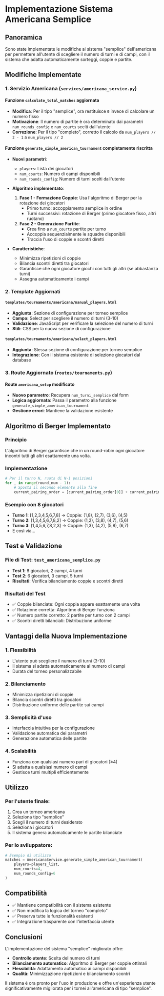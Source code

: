 # Implementazione Sistema Americana Semplice

## Panoramica

Sono state implementate le modifiche al sistema "semplice" dell'americana per permettere all'utente di scegliere il numero di turni e di campi, con il sistema che adatta automaticamente sorteggi, coppie e partite.

## Modifiche Implementate

### 1. Servizio Americana (`services/americana_service.py`)

#### Funzione `calculate_total_matches` aggiornata
- **Modifica**: Per il tipo "semplice", ora restituisce `0` invece di calcolare un numero fisso
- **Motivazione**: Il numero di partite è ora determinato dai parametri `num_rounds_config` e `num_courts` scelti dall'utente
- **Correzione**: Per il tipo "completo", corretto il calcolo da `num_players // 2 - 1` a `num_players // 2`

#### Funzione `generate_simple_american_tournament` completamente riscritta
- **Nuovi parametri**: 
  - `players`: Lista dei giocatori
  - `num_courts`: Numero di campi disponibili
  - `num_rounds_config`: Numero di turni scelti dall'utente

- **Algoritmo implementato**:
  1. **Fase 1 - Formazione Coppie**: Usa l'algoritmo di Berger per la rotazione dei giocatori
     - Primo turno: accoppiamento semplice in ordine
     - Turni successivi: rotazione di Berger (primo giocatore fisso, altri ruotano)
  2. **Fase 2 - Generazione Partite**: 
     - Crea fino a `num_courts` partite per turno
     - Accoppia sequenzialmente le squadre disponibili
     - Traccia l'uso di coppie e scontri diretti

- **Caratteristiche**:
  - Minimizza ripetizioni di coppie
  - Bilancia scontri diretti tra giocatori
  - Garantisce che ogni giocatore giochi con tutti gli altri (se abbastanza turni)
  - Assegna automaticamente i campi

### 2. Template Aggiornati

#### `templates/tournaments/americana/manual_players.html`
- **Aggiunta**: Sezione di configurazione per torneo semplice
- **Campo**: Select per scegliere il numero di turni (3-10)
- **Validazione**: JavaScript per verificare la selezione del numero di turni
- **Stili**: CSS per la nuova sezione di configurazione

#### `templates/tournaments/americana/select_players.html`
- **Aggiunta**: Stessa sezione di configurazione per torneo semplice
- **Integrazione**: Con il sistema esistente di selezione giocatori dal database

### 3. Route Aggiornato (`routes/tournaments.py`)

#### Route `americana_setup` modificato
- **Nuovo parametro**: Recupera `num_turni_semplice` dal form
- **Logica aggiornata**: Passa il parametro alla funzione `generate_simple_american_tournament`
- **Gestione errori**: Mantiene la validazione esistente

## Algoritmo di Berger Implementato

### Principio
L'algoritmo di Berger garantisce che in un round-robin ogni giocatore incontri tutti gli altri esattamente una volta.

### Implementazione
```python
# Per il turno N, ruota di N-1 posizioni
for _ in range(round_num - 1):
    # Sposta il secondo elemento alla fine
    current_pairing_order = [current_pairing_order[0]] + current_pairing_order[2:] + [current_pairing_order[1]]
```

### Esempio con 8 giocatori
- **Turno 1**: [1,2,3,4,5,6,7,8] → Coppie: (1,8), (2,7), (3,6), (4,5)
- **Turno 2**: [1,3,4,5,6,7,8,2] → Coppie: (1,2), (3,8), (4,7), (5,6)
- **Turno 3**: [1,4,5,6,7,8,2,3] → Coppie: (1,3), (4,2), (5,8), (6,7)
- E così via...

## Test e Validazione

### File di Test: `test_americana_semplice.py`
- **Test 1**: 8 giocatori, 2 campi, 4 turni
- **Test 2**: 6 giocatori, 3 campi, 5 turni
- **Risultati**: Verifica bilanciamento coppie e scontri diretti

### Risultati del Test
- ✅ Coppie bilanciate: Ogni coppia appare esattamente una volta
- ✅ Rotazione corretta: Algoritmo di Berger funziona
- ✅ Numero partite corretto: 2 partite per turno con 2 campi
- ✅ Scontri diretti bilanciati: Distribuzione uniforme

## Vantaggi della Nuova Implementazione

### 1. Flessibilità
- L'utente può scegliere il numero di turni (3-10)
- Il sistema si adatta automaticamente al numero di campi
- Durata del torneo personalizzabile

### 2. Bilanciamento
- Minimizza ripetizioni di coppie
- Bilancia scontri diretti tra giocatori
- Distribuzione uniforme delle partite sui campi

### 3. Semplicità d'uso
- Interfaccia intuitiva per la configurazione
- Validazione automatica dei parametri
- Generazione automatica delle partite

### 4. Scalabilità
- Funziona con qualsiasi numero pari di giocatori (≥4)
- Si adatta a qualsiasi numero di campi
- Gestisce turni multipli efficientemente

## Utilizzo

### Per l'utente finale:
1. Crea un torneo americana
2. Seleziona tipo "semplice"
3. Scegli il numero di turni desiderato
4. Seleziona i giocatori
5. Il sistema genera automaticamente le partite bilanciate

### Per lo sviluppatore:
```python
# Esempio di utilizzo
matches = AmericanaService.generate_simple_american_tournament(
    players=players_list,
    num_courts=4,
    num_rounds_config=6
)
```

## Compatibilità

- ✅ Mantiene compatibilità con il sistema esistente
- ✅ Non modifica la logica del torneo "completo"
- ✅ Preserva tutte le funzionalità esistenti
- ✅ Integrazione trasparente con l'interfaccia utente

## Conclusioni

L'implementazione del sistema "semplice" migliorato offre:
- **Controllo utente**: Scelta del numero di turni
- **Bilanciamento automatico**: Algoritmo di Berger per coppie ottimali
- **Flessibilità**: Adattamento automatico ai campi disponibili
- **Qualità**: Minimizzazione ripetizioni e bilanciamento scontri

Il sistema è ora pronto per l'uso in produzione e offre un'esperienza utente significativamente migliorata per i tornei all'americana di tipo "semplice". 